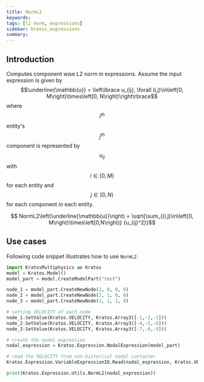 ```yaml
---
title: NormL2
keywords: 
tags: [l2 norm, expressions]
sidebar: kratos_expressions
summary: 
---
```

## Introduction
Computes component wise L2 norm in expressions. Assume the input expression is given by $$\underline{\mathbb{u}} = \left\lbrace u_{ij},  \forall (i,j)\in\left[0, M\right)\times\left[0, N\right)\right\rbrace$$ where $$i^{th}$$ entity's $$j^{th}$$ component is represented by $$u_{ij}$$ with $$i\in \left[0, M\right)$$ for each entity and $$j\in \left[0, N\right)$$ for each component in each entity.

<p align="center">$$ NormL2\left(\underline{\mathbb{u}}\right) = \sqrt{\sum_{(i,j)\in\left[0, M\right)\times\left[0,N\right)} {u_{ij}^2}}$$</p>

## Use cases
Following code snippet illustrates how to use ```NormL2```.
```python
import KratosMultiphysics as Kratos
model = Kratos.Model()
model_part = model.CreateModelPart("test")

node_1 = model_part.CreateNewNode(1, 0, 0, 0)
node_2 = model_part.CreateNewNode(2, 1, 0, 0)
node_3 = model_part.CreateNewNode(3, 1, 1, 0)

# setting VELOCITY of each node
node_1.SetValue(Kratos.VELOCITY, Kratos.Array3([-1,-2,-3]))
node_2.SetValue(Kratos.VELOCITY, Kratos.Array3([-4,-5,-6]))
node_3.SetValue(Kratos.VELOCITY, Kratos.Array3([-7,-8,-9]))

# create the nodal expression
nodal_expression = Kratos.Expression.NodalExpression(model_part)

# read the VELOCITY from non-historical nodal container
Kratos.Expression.VariableExpressionIO.Read(nodal_expression, Kratos.VELOCITY, False)

print(Kratos.Expression.Utils.NormL2(nodal_expression))
```